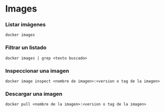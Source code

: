 # Images

### Listar imágenes

```
docker images
```

### Filtrar un listado

```
docker images | grep <texto buscado>
```

### Inspeccionar una imagen

```
docker image inspect <nombre de imagen>:<version o tag de la imagen>
```

### Descargar una imagen

```
docker pull <nombre de la imagen>:<version o tag de la imagen>
```
